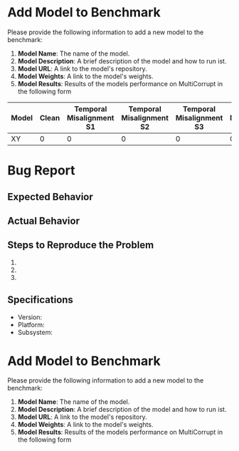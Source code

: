 # Add Model to Benchmark

Please provide the following information to add a new model to the benchmark:

1. **Model Name**: The name of the model.
2. **Model Description**: A brief description of the model and how to run ist.
3. **Model URL**: A link to the model's repository.
4. **Model Weights**: A link to the model's weights.
5. **Model Results**: Results of the models performance on MultiCorrupt in the following form


| Model | Clean | Temporal Misalignment S1 | Temporal Misalignment S2 | Temporal Misalignment S3 | Spatial Misalignment S1 | Spatial Misalignment S2 | Spatial Misalignment S3 | Points Reducing S1 | Points Reducing S2 | Points Reducing S3 | Motion Blur S1 | Motion Blur S2 | Motion Blur S3 | Missing Camera S1 | Missing Camera S2 | Missing Camera S3 | Fog S1 | Fog S2 | Fog S3 | Dark S1 | Dark S2 | Dark S3 | Brightness S1 | Brightness S2 | Brightness S3 | Beams Reducing S1 | Beams Reducing S2 | Beams Reducing S3 | Snow S1 | Snow S2 | Snow S3 |
|---|---|---|---|---|---|---|---|---|---|---|---|---|---|---|---|---|---|---|---|---|---|---|---|---|---|---|---|---|---|---|---|
| XY| 0 | 0 | 0 | 0 | 0 | 0 | 0 | 0 | 0 | 0 | 0 | 0 | 0 | 0 | 0 | 0 | 0 | 0 | 0 | 0 | 0 | 0 | 0 | 0 | 0 | 0 | 0 | 0 | 0 | 0 | 0 |



# Bug Report

## Expected Behavior


## Actual Behavior


## Steps to Reproduce the Problem

  1.
  2.
  3.

## Specifications

  - Version:
  - Platform:
  - Subsystem:




# Add Model to Benchmark

Please provide the following information to add a new model to the benchmark:

1. **Model Name**: The name of the model.
2. **Model Description**: A brief description of the model and how to run ist.
3. **Model URL**: A link to the model's repository.
4. **Model Weights**: A link to the model's weights.
5. **Model Results**: Results of the models performance on MultiCorrupt in the following form


